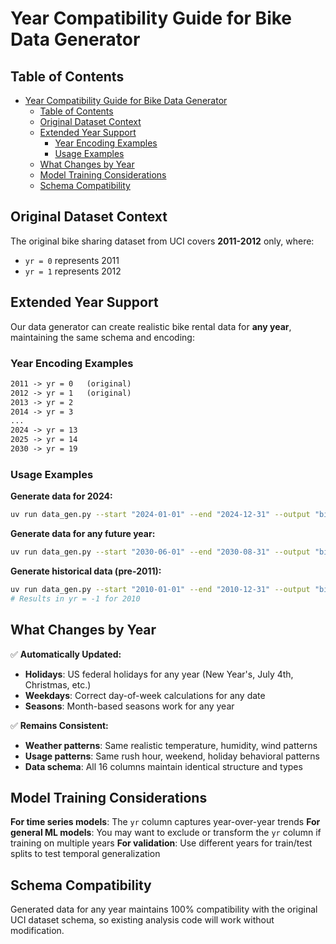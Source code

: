 # Year Compatibility Guide for Bike Data Generator

## Table of Contents
<!-- TOC -->

- [Year Compatibility Guide for Bike Data Generator](#year-compatibility-guide-for-bike-data-generator)
  - [Table of Contents](#table-of-contents)
  - [Original Dataset Context](#original-dataset-context)
  - [Extended Year Support](#extended-year-support)
    - [Year Encoding Examples](#year-encoding-examples)
    - [Usage Examples](#usage-examples)
  - [What Changes by Year](#what-changes-by-year)
  - [Model Training Considerations](#model-training-considerations)
  - [Schema Compatibility](#schema-compatibility)

<!-- /TOC -->
## Original Dataset Context

The original bike sharing dataset from UCI covers **2011-2012** only, where:

- `yr = 0` represents 2011
- `yr = 1` represents 2012

## Extended Year Support

Our data generator can create realistic bike rental data for **any year**, maintaining the same schema and encoding:

### Year Encoding Examples

```txt
2011 -> yr = 0   (original)
2012 -> yr = 1   (original)
2013 -> yr = 2
2014 -> yr = 3
...
2024 -> yr = 13
2025 -> yr = 14
2030 -> yr = 19
```

### Usage Examples

**Generate data for 2024:**

```bash
uv run data_gen.py --start "2024-01-01" --end "2024-12-31" --output "bikes_2024.parquet"
```

**Generate data for any future year:**

```bash
uv run data_gen.py --start "2030-06-01" --end "2030-08-31" --output "bikes_summer_2030.parquet"
```

**Generate historical data (pre-2011):**

```bash
uv run data_gen.py --start "2010-01-01" --end "2010-12-31" --output "bikes_2010.parquet"
# Results in yr = -1 for 2010
```

## What Changes by Year

✅ **Automatically Updated:**

- **Holidays**: US federal holidays for any year (New Year's, July 4th, Christmas, etc.)
- **Weekdays**: Correct day-of-week calculations for any date
- **Seasons**: Month-based seasons work for any year

✅ **Remains Consistent:**

- **Weather patterns**: Same realistic temperature, humidity, wind patterns
- **Usage patterns**: Same rush hour, weekend, holiday behavioral patterns
- **Data schema**: All 16 columns maintain identical structure and types

## Model Training Considerations

**For time series models**: The `yr` column captures year-over-year trends
**For general ML models**: You may want to exclude or transform the `yr` column if training on multiple years
**For validation**: Use different years for train/test splits to test temporal generalization

## Schema Compatibility

Generated data for any year maintains 100% compatibility with the original UCI dataset schema, so existing analysis code will work without modification.

